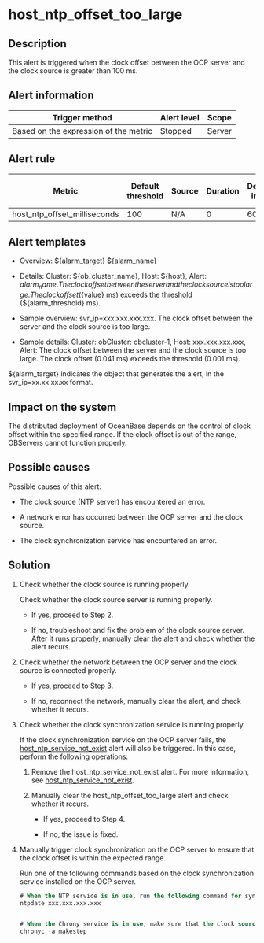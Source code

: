 host_ntp_offset_too_large
==============================================

Description
--------------------------------

This alert is triggered when the clock offset between the OCP server and the clock source is greater than 100 ms.

**Alert information**
------------------------------------------

|            Trigger method             | Alert level | Scope  |
|---------------------------------------|-------------|--------|
| Based on the expression of the metric | Stopped     | Server |

**Alert rule**
-----------------------------------

|            Metric            | Default threshold | Source | Duration | Detection interval | Time before clearance |
|------------------------------|-------------------|--------|----------|--------------------|-----------------------|
| host_ntp_offset_milliseconds | 100               | N/A    | 0        | 60s                | 5 min                 |

Alert templates
------------------------------------

* Overview: ${alarm_target} ${alarm_name}

* Details: Cluster: ${ob_cluster_name}, Host: ${host}, Alert: ${alarm_name}. The clock offset between the server and the clock source is too large. The clock offset (${value} ms) exceeds the threshold (${alarm_threshold} ms).

* Sample overview: svr_ip=xxx.xxx.xxx.xxx. The clock offset between the server and the clock source is too large.

* Sample details: Cluster: obCluster: obcluster-1, Host: xxx.xxx.xxx.xxx, Alert: The clock offset between the server and the clock source is too large. The clock offset (0.041 ms) exceeds the threshold (0.001 ms).

\${alarm_target} indicates the object that generates the alert, in the svr_ip=xx.xx.xx.xx format.

Impact on the system
-----------------------------------------

The distributed deployment of OceanBase depends on the control of clock offset within the specified range. If the clock offset is out of the range, OBServers cannot function properly.

Possible causes
------------------------------------

Possible causes of this alert:

* The clock source (NTP server) has encountered an error.

* A network error has occurred between the OCP server and the clock source.

* The clock synchronization service has encountered an error.

Solution
-----------------------------

1. Check whether the clock source is running properly.

   Check whether the clock source server is running properly.
   * If yes, proceed to Step 2.

   * If no, troubleshoot and fix the problem of the clock source server. After it runs properly, manually clear the alert and check whether the alert recurs.

2. Check whether the network between the OCP server and the clock source is connected properly.

   * If yes, proceed to Step 3.

   * If no, reconnect the network, manually clear the alert, and check whether it recurs.

3. Check whether the clock synchronization service is running properly.

   If the clock synchronization service on the OCP server fails, the [host_ntp_service_not_exist](../300.application-alert/2100.host_ntp_service_not_exist.md) alert will also be triggered. In this case, perform the following operations:
   1. Remove the host_ntp_service_not_exist alert. For more information, see [host_ntp_service_not_exist](../300.application-alert/2100.host_ntp_service_not_exist.md).

   2. Manually clear the host_ntp_offset_too_large alert and check whether it recurs.

      * If yes, proceed to Step 4.

      * If no, the issue is fixed.

4. Manually trigger clock synchronization on the OCP server to ensure that the clock offset is within the expected range.

   Run one of the following commands based on the clock synchronization service installed on the OCP server.

   ```sql
   # When the NTP service is in use, run the following command for synchronization (xxx.xxx.xxx.xxx indicates the IP address of the clock source that must be specified): 
   ntpdate xxx.xxx.xxx.xxx
   
   
   # When the Chrony service is in use, make sure that the clock source has been configured in the /etc/chrony.conf file and run the following command for synchronization: 
   chronyc -a makestep
   ```
